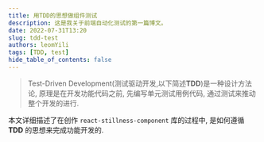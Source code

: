 ```yaml
---
title: 用TDD的思想做组件测试
description: 这是我关于前端自动化测试的第一篇博文。
date: 2022-07-31T13:20
slug: tdd-test
authors: leomYili
tags: [TDD, test]
hide_table_of_contents: false
---
```


> Test-Driven Development(测试驱动开发,以下简述**TDD**)是一种设计方法论, 原理是在开发功能代码之前, 先编写单元测试用例代码, 通过测试来推动整个开发的进行.

本文详细描述了在创作 `react-stillness-component` 库的过程中, 是如何遵循 **TDD** 的思想来完成功能开发的.

# 